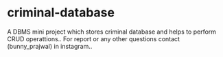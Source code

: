 # criminal-database

A DBMS mini project which stores criminal database and helps to perform CRUD operattions..
For report or any other questions contact (bunny_prajwal) in instagram..

